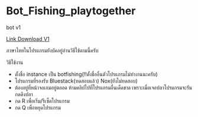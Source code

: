 # Bot_Fishing_playtogether
bot v1

[Link Download V1](https://drive.google.com/file/d/1TWoM_YVthrLu75EaRt4lbjHlEDH5Ajnu/view?usp=sharing)

ภาษาไทยในโปรแกรมยังบัคอยู่อ่านวิธีใช้ตามนี้ครับ

วิธีใช้งาน
- ตั้งชื่อ instance เป็น botfishing(!!ตั้งชื่ออื่นตัวโปรแกรมไม่ทำงานนะครับ)
- โปรแกรมที่รองรับ Bluestack(ทดสอบแล้ว)  Nox(ยังไม่ทดสอบ)
- ต้องอยู่ที่หน้าจอเกมอยู่ตลอด ห้ามคลิปไปที่โปรแกรมอื่นเด็ดขาด เพราะเมื่อเจอปลาโปรแกรมจะรันกดดึงปลา
- กด R เพื่อเริ่ม/รีเซ็ตโปรแกรม
- กด Q เพื่อหยุดโปรแกรม

